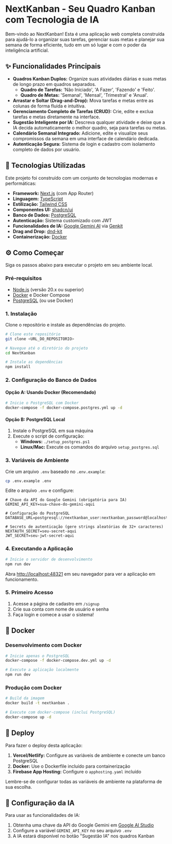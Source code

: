# NextKanban - Seu Quadro Kanban com Tecnologia de IA

Bem-vindo ao NextKanban! Esta é uma aplicação web completa construída para ajudá-lo a organizar suas tarefas, gerenciar suas metas e planejar sua semana de forma eficiente, tudo em um só lugar e com o poder da inteligência artificial.

## ✨ Funcionalidades Principais

- **Quadros Kanban Duplos:** Organize suas atividades diárias e suas metas de longo prazo em quadros separados.
  - **Quadro de Tarefas:** 'Não Iniciado', 'A Fazer', 'Fazendo' e 'Feito'.
  - **Quadro de Metas:** 'Semanal', 'Mensal', 'Trimestral' e 'Anual'.
- **Arrastar e Soltar (Drag-and-Drop):** Mova tarefas e metas entre as colunas de forma fluida e intuitiva.
- **Gerenciamento Completo de Tarefas (CRUD):** Crie, edite e exclua tarefas e metas diretamente na interface.
- **Sugestão Inteligente por IA:** Descreva qualquer atividade e deixe que a IA decida automaticamente o melhor quadro, seja para tarefas ou metas.
- **Calendário Semanal Integrado:** Adicione, edite e visualize seus compromissos da semana em uma interface de calendário dedicada.
- **Autenticação Segura:** Sistema de login e cadastro com isolamento completo de dados por usuário.

## 🚀 Tecnologias Utilizadas

Este projeto foi construído com um conjunto de tecnologias modernas e performáticas:

- **Framework:** [Next.js](https://nextjs.org/) (com App Router)
- **Linguagem:** [TypeScript](https://www.typescriptlang.org/)
- **Estilização:** [Tailwind CSS](https://tailwindcss.com/)
- **Componentes UI:** [shadcn/ui](https://ui.shadcn.com/)
- **Banco de Dados:** [PostgreSQL](https://www.postgresql.org/)
- **Autenticação:** Sistema customizado com JWT
- **Funcionalidades de IA:** [Google Gemini AI](https://ai.google.dev/) via [Genkit](https://firebase.google.com/docs/genkit)
- **Drag and Drop:** [dnd-kit](https://dndkit.com/)
- **Containerização:** [Docker](https://www.docker.com/)

## ⚙️ Como Começar

Siga os passos abaixo para executar o projeto em seu ambiente local.

### Pré-requisitos

- [Node.js](https://nodejs.org/en/) (versão 20.x ou superior)
- [Docker](https://www.docker.com/) e Docker Compose
- [PostgreSQL](https://www.postgresql.org/) (ou use Docker)

### 1. Instalação

Clone o repositório e instale as dependências do projeto.

```bash
# Clone este repositório
git clone <URL_DO_REPOSITORIO>

# Navegue até o diretório do projeto
cd NextKanban

# Instale as dependências
npm install
```

### 2. Configuração do Banco de Dados

#### Opção A: Usando Docker (Recomendado)

```bash
# Inicie o PostgreSQL com Docker
docker-compose -f docker-compose.postgres.yml up -d
```

#### Opção B: PostgreSQL Local

1. Instale o PostgreSQL em sua máquina
2. Execute o script de configuração:
   - **Windows:** `./setup_postgres.ps1`
   - **Linux/Mac:** Execute os comandos do arquivo `setup_postgres.sql`

### 3. Variáveis de Ambiente

Crie um arquivo `.env` baseado no `.env.example`:

```bash
cp .env.example .env
```

Edite o arquivo `.env` e configure:

```env
# Chave da API do Google Gemini (obrigatória para IA)
GEMINI_API_KEY=sua-chave-do-gemini-aqui

# Configuração do PostgreSQL
DATABASE_URL=postgresql://nextkanban_user:nextkanban_password@localhost:5432/nextkanban

# Secrets de autenticação (gere strings aleatórias de 32+ caracteres)
NEXTAUTH_SECRET=seu-secret-aqui
JWT_SECRET=seu-jwt-secret-aqui
```

### 4. Executando a Aplicação

```bash
# Inicie o servidor de desenvolvimento
npm run dev
```

Abra [http://localhost:48321](http://localhost:48321) em seu navegador para ver a aplicação em funcionamento.

### 5. Primeiro Acesso

1. Acesse a página de cadastro em `/signup`
2. Crie sua conta com nome de usuário e senha
3. Faça login e comece a usar o sistema!

## 🐳 Docker

### Desenvolvimento com Docker

```bash
# Inicie apenas o PostgreSQL
docker-compose -f docker-compose.dev.yml up -d

# Execute a aplicação localmente
npm run dev
```

### Produção com Docker

```bash
# Build da imagem
docker build -t nextkanban .

# Execute com docker-compose (inclui PostgreSQL)
docker-compose up -d
```

## 🚀 Deploy

Para fazer o deploy desta aplicação:

1. **Vercel/Netlify:** Configure as variáveis de ambiente e conecte um banco PostgreSQL
2. **Docker:** Use o Dockerfile incluído para containerização
3. **Firebase App Hosting:** Configure o `apphosting.yaml` incluído

Lembre-se de configurar todas as variáveis de ambiente na plataforma de sua escolha.

## 🤖 Configuração da IA

Para usar as funcionalidades de IA:

1. Obtenha uma chave da API do Google Gemini em [Google AI Studio](https://aistudio.google.com/)
2. Configure a variável `GEMINI_API_KEY` no seu arquivo `.env`
3. A IA estará disponível no botão "Sugestão IA" nos quadros Kanban
